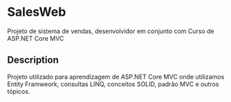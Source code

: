 # SalesWeb

Projeto de sistema de vendas, desenvolvidor em conjunto com Curso de ASP.NET Core MVC

## Description

Projeto utilizado para aprendizagem de ASP.NET Core MVC onde utilizamos Entity Framweork, consultas LINQ, conceitos SOLID, padrão MVC e outros tópicos. 
